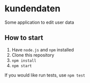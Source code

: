 # kundendaten
Some application to edit user data


## How to start

1. Have `node.js` and `npm` installed
2. Clone this repository
3. `npm install`
4. `npm start`

If you would like run tests, use `npm test`
